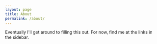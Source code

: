 ```yaml
---
layout: page
title: About
permalink: /about/
---
```


Eventually I'll get around to filling this out. For now, find me at the links in the sidebar.
